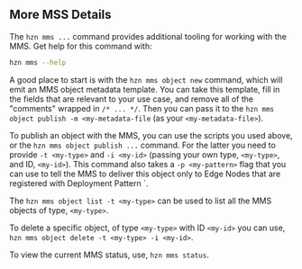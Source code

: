 ## <a id=mms-details></a> More MSS Details

The `hzn mms ...` command provides additional tooling for working with the MMS. Get  help for this command with:

```bash
hzn mms --help
```

A good place to start is with the `hzn mms object new` command, which will emit an MMS object metadata template. You can take this template, fill in the fields that are relevant to your use case, and remove all of the "comments" wrapped in `/* ... */`. Then you can pass it to the `hzn mms object publish -m <my-metadata-file` (as your `<my-metadata-file>`).

To publish an object with the MMS, you can use the scripts you used above, or the `hzn mms object publish ...` command. For the latter you need to provide `-t <my-type>` and `-i <my-id>` (passing your own type, `<my-type>`, and ID, `<my-id>`). This command also takes a `-p <my-pattern>` flag that you can use to tell the MMS to deliver this object only to Edge Nodes that are registered with Deployment Pattern `<my-pattern>.



The `hzn mms object list -t <my-type>` can be used to list all the MMS objects of type, `<my-type>`.

To delete a specific object, of type `<my-type>` with ID `<my-id>` you can use, `hzn mms object delete -t <my-type> -i <my-id>`.

To view the current MMS status, use, `hzn mms status`.
